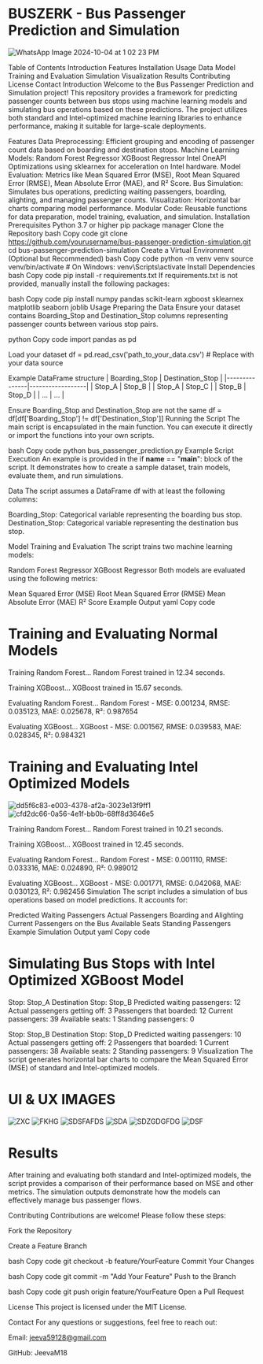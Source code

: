 # **BUSZERK - Bus Passenger Prediction and Simulation**
![WhatsApp Image 2024-10-04 at 1 02 23 PM](https://github.com/user-attachments/assets/f9cb57c6-394b-44b3-aec0-0f5d7c9f5c41)



Table of Contents
Introduction
Features
Installation
Usage
Data
Model Training and Evaluation
Simulation
Visualization
Results
Contributing
License
Contact
Introduction
Welcome to the Bus Passenger Prediction and Simulation project! This repository provides a framework for predicting passenger counts between bus stops using machine learning models and simulating bus operations based on these predictions. The project utilizes both standard and Intel-optimized machine learning libraries to enhance performance, making it suitable for large-scale deployments.

Features
Data Preprocessing: Efficient grouping and encoding of passenger count data based on boarding and destination stops.
Machine Learning Models:
Random Forest Regressor
XGBoost Regressor
Intel OneAPI Optimizations using sklearnex for acceleration on Intel hardware.
Model Evaluation: Metrics like Mean Squared Error (MSE), Root Mean Squared Error (RMSE), Mean Absolute Error (MAE), and R² Score.
Bus Simulation: Simulates bus operations, predicting waiting passengers, boarding, alighting, and managing passenger counts.
Visualization: Horizontal bar charts comparing model performance.
Modular Code: Reusable functions for data preparation, model training, evaluation, and simulation.
Installation
Prerequisites
Python 3.7 or higher
pip package manager
Clone the Repository
bash
Copy code
git clone https://github.com/yourusername/bus-passenger-prediction-simulation.git
cd bus-passenger-prediction-simulation
Create a Virtual Environment (Optional but Recommended)
bash
Copy code
python -m venv venv
source venv/bin/activate  # On Windows: venv\Scripts\activate
Install Dependencies
bash
Copy code
pip install -r requirements.txt
If requirements.txt is not provided, manually install the following packages:

bash
Copy code
pip install numpy pandas scikit-learn xgboost sklearnex matplotlib seaborn joblib
Usage
Preparing the Data
Ensure your dataset contains Boarding_Stop and Destination_Stop columns representing passenger counts between various stop pairs.

python
Copy code
import pandas as pd

 Load your dataset
df = pd.read_csv('path_to_your_data.csv')  # Replace with your data source

 Example DataFrame structure
 | Boarding_Stop | Destination_Stop |
 |---------------|------------------|
 | Stop_A        | Stop_B            |
 | Stop_A        | Stop_C            |
 | Stop_B        | Stop_D            |
 | ...           | ...               |

 Ensure Boarding_Stop and Destination_Stop are not the same
df = df[df['Boarding_Stop'] != df['Destination_Stop']]
Running the Script
The main script is encapsulated in the main function. You can execute it directly or import the functions into your own scripts.

bash
Copy code
python bus_passenger_prediction.py
Example Script Execution
An example is provided in the if __name__ == "__main__": block of the script. It demonstrates how to create a sample dataset, train models, evaluate them, and run simulations.

Data
The script assumes a DataFrame df with at least the following columns:

Boarding_Stop: Categorical variable representing the boarding bus stop.
Destination_Stop: Categorical variable representing the destination bus stop.

Model Training and Evaluation
The script trains two machine learning models:

Random Forest Regressor
XGBoost Regressor
Both models are evaluated using the following metrics:

Mean Squared Error (MSE)
Root Mean Squared Error (RMSE)
Mean Absolute Error (MAE)
R² Score
Example Output
yaml
Copy code

# Training and Evaluating Normal Models

Training Random Forest...
Random Forest trained in 12.34 seconds.

Training XGBoost...
XGBoost trained in 15.67 seconds.

Evaluating Random Forest...
Random Forest - MSE: 0.001234, RMSE: 0.035123, MAE: 0.025678, R²: 0.987654

Evaluating XGBoost...
XGBoost - MSE: 0.001567, RMSE: 0.039583, MAE: 0.028345, R²: 0.984321

# Training and Evaluating Intel Optimized Models 
![dd5f6c83-e003-4378-af2a-3023e13f9ff1](https://github.com/user-attachments/assets/dc203918-be5f-4795-8c0e-d3e9353f04ec)
![cfd2dc66-0a56-4e1f-bb0b-68ff8d3646e5](https://github.com/user-attachments/assets/17eac0d3-2917-4312-a4d2-7c3a91ca031c)

Training Random Forest...
Random Forest trained in 10.21 seconds.

Training XGBoost...
XGBoost trained in 12.45 seconds.

Evaluating Random Forest...
Random Forest - MSE: 0.001110, RMSE: 0.033316, MAE: 0.024890, R²: 0.989012

Evaluating XGBoost...
XGBoost - MSE: 0.001771, RMSE: 0.042068, MAE: 0.030123, R²: 0.982456
Simulation
The script includes a simulation of bus operations based on model predictions. It accounts for:

Predicted Waiting Passengers
Actual Passengers Boarding and Alighting
Current Passengers on the Bus
Available Seats
Standing Passengers
Example Simulation Output
yaml
Copy code

# Simulating Bus Stops with Intel Optimized XGBoost Model 

Stop: Stop_A
Destination Stop: Stop_B
Predicted waiting passengers: 12
Actual passengers getting off: 3
Passengers that boarded: 12
Current passengers: 39
Available seats: 1
Standing passengers: 0

Stop: Stop_B
Destination Stop: Stop_D
Predicted waiting passengers: 10
Actual passengers getting off: 2
Passengers that boarded: 1
Current passengers: 38
Available seats: 2
Standing passengers: 9
Visualization
The script generates horizontal bar charts to compare the Mean Squared Error (MSE) of standard and Intel-optimized models.

# UI & UX IMAGES
![ZXC](https://github.com/user-attachments/assets/eeb8101c-5c70-4e28-89c9-e84e7a1de63d)
![FKHG](https://github.com/user-attachments/assets/eef64c3e-0f8e-402c-a38b-d24567d80b2f)
![SDSFAFDS](https://github.com/user-attachments/assets/b861a194-147b-4fff-bb8e-52786a1e26b0)
![SDA](https://github.com/user-attachments/assets/05309804-6a49-4cee-b60a-afa196001fe5)
![SDZGDGFDG](https://github.com/user-attachments/assets/7a8cd6cb-948e-45da-a63c-a91f5327f57f)
![DSF](https://github.com/user-attachments/assets/19c3ba6f-4000-4e1d-9dad-47d7684e4deb)



# Results
After training and evaluating both standard and Intel-optimized models, the script provides a comparison of their performance based on MSE and other metrics. The simulation outputs demonstrate how the models can effectively manage bus passenger flows.

Contributing
Contributions are welcome! Please follow these steps:

Fork the Repository

Create a Feature Branch


bash
Copy code
git checkout -b feature/YourFeature
Commit Your Changes


bash
Copy code
git commit -m "Add Your Feature"
Push to the Branch


bash
Copy code
git push origin feature/YourFeature
Open a Pull Request


License
This project is licensed under the MIT License.

Contact
For any questions or suggestions, feel free to reach out:


Email: jeeva59128@gmail.com

GitHub: JeevaM18
